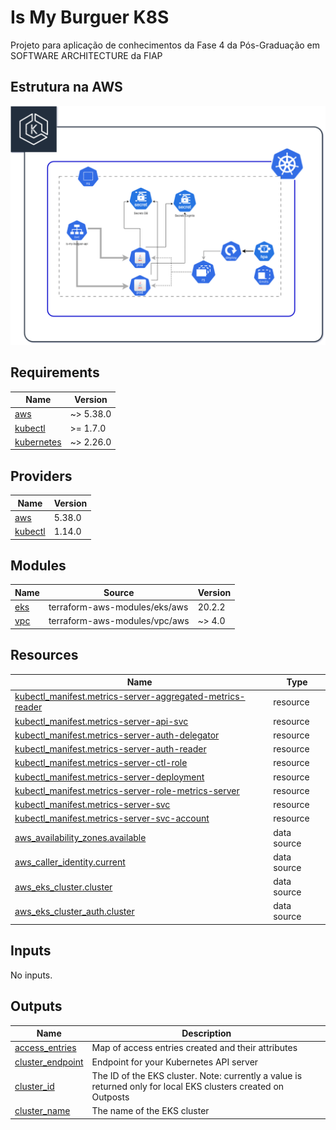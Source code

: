# Is My Burguer K8S

Projeto para aplicação de conhecimentos da Fase 4 da Pós-Graduação em SOFTWARE ARCHITECTURE da FIAP

## Estrutura na AWS

![alt text](/docs/is-my-burguer-diagram.drawio.png)

<!-- BEGIN_TF_DOCS -->
## Requirements

| Name | Version |
|------|---------|
| <a name="requirement_aws"></a> [aws](#requirement\_aws) | ~> 5.38.0 |
| <a name="requirement_kubectl"></a> [kubectl](#requirement\_kubectl) | >= 1.7.0 |
| <a name="requirement_kubernetes"></a> [kubernetes](#requirement\_kubernetes) | ~> 2.26.0 |

## Providers

| Name | Version |
|------|---------|
| <a name="provider_aws"></a> [aws](#provider\_aws) | 5.38.0 |
| <a name="provider_kubectl"></a> [kubectl](#provider\_kubectl) | 1.14.0 |

## Modules

| Name | Source | Version |
|------|--------|---------|
| <a name="module_eks"></a> [eks](#module\_eks) | terraform-aws-modules/eks/aws | 20.2.2 |
| <a name="module_vpc"></a> [vpc](#module\_vpc) | terraform-aws-modules/vpc/aws | ~> 4.0 |

## Resources

| Name | Type |
|------|------|
| [kubectl_manifest.metrics-server-aggregated-metrics-reader](https://registry.terraform.io/providers/gavinbunney/kubectl/latest/docs/resources/manifest) | resource |
| [kubectl_manifest.metrics-server-api-svc](https://registry.terraform.io/providers/gavinbunney/kubectl/latest/docs/resources/manifest) | resource |
| [kubectl_manifest.metrics-server-auth-delegator](https://registry.terraform.io/providers/gavinbunney/kubectl/latest/docs/resources/manifest) | resource |
| [kubectl_manifest.metrics-server-auth-reader](https://registry.terraform.io/providers/gavinbunney/kubectl/latest/docs/resources/manifest) | resource |
| [kubectl_manifest.metrics-server-ctl-role](https://registry.terraform.io/providers/gavinbunney/kubectl/latest/docs/resources/manifest) | resource |
| [kubectl_manifest.metrics-server-deployment](https://registry.terraform.io/providers/gavinbunney/kubectl/latest/docs/resources/manifest) | resource |
| [kubectl_manifest.metrics-server-role-metrics-server](https://registry.terraform.io/providers/gavinbunney/kubectl/latest/docs/resources/manifest) | resource |
| [kubectl_manifest.metrics-server-svc](https://registry.terraform.io/providers/gavinbunney/kubectl/latest/docs/resources/manifest) | resource |
| [kubectl_manifest.metrics-server-svc-account](https://registry.terraform.io/providers/gavinbunney/kubectl/latest/docs/resources/manifest) | resource |
| [aws_availability_zones.available](https://registry.terraform.io/providers/hashicorp/aws/latest/docs/data-sources/availability_zones) | data source |
| [aws_caller_identity.current](https://registry.terraform.io/providers/hashicorp/aws/latest/docs/data-sources/caller_identity) | data source |
| [aws_eks_cluster.cluster](https://registry.terraform.io/providers/hashicorp/aws/latest/docs/data-sources/eks_cluster) | data source |
| [aws_eks_cluster_auth.cluster](https://registry.terraform.io/providers/hashicorp/aws/latest/docs/data-sources/eks_cluster_auth) | data source |

## Inputs

No inputs.

## Outputs

| Name | Description |
|------|-------------|
| <a name="output_access_entries"></a> [access\_entries](#output\_access\_entries) | Map of access entries created and their attributes |
| <a name="output_cluster_endpoint"></a> [cluster\_endpoint](#output\_cluster\_endpoint) | Endpoint for your Kubernetes API server |
| <a name="output_cluster_id"></a> [cluster\_id](#output\_cluster\_id) | The ID of the EKS cluster. Note: currently a value is returned only for local EKS clusters created on Outposts |
| <a name="output_cluster_name"></a> [cluster\_name](#output\_cluster\_name) | The name of the EKS cluster |
<!-- END_TF_DOCS -->
